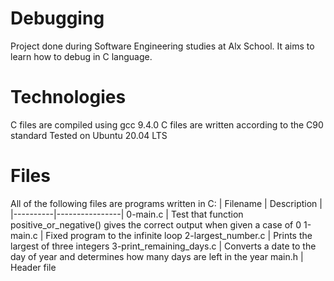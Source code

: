 # Debugging 
Project done during Software Engineering studies at Alx School. It aims to learn how to debug in C language.
# Technologies 
C files are compiled using gcc 9.4.0 
C files are written according to the C90 standard 
Tested on Ubuntu 20.04 LTS 
# Files 
All of the following files are programs written in C: 
| Filename |	Description |
|----------|----------------|
0-main.c |	Test that function positive_or_negative() gives the correct output when given a case of 0 
1-main.c |	Fixed program to the infinite loop 
2-largest_number.c |	Prints the largest of three integers 
3-print_remaining_days.c |	Converts a date to the day of year and determines how many days are left in the year 
main.h |	Header file
